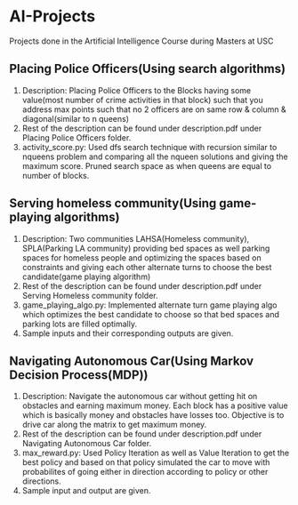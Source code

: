 # AI-Projects
Projects done in the Artificial Intelligence Course during Masters at USC

## Placing Police Officers(Using search algorithms)
1. Description: Placing Police Officers to the Blocks having some value(most number of crime activities in that block) such that you address max points such that no 2 officers are on same row & column & diagonal(similar to n queens)
2. Rest of the description can be found under description.pdf under Placing Police Officers folder.
3. activity_score.py: Used dfs search technique with recursion similar to nqueens problem and comparing all the nqueen solutions and giving the maximum score. Pruned search space as when queens are equal to number of blocks.


## Serving homeless community(Using game-playing algorithms)
1. Description: Two communities LAHSA(Homeless community), SPLA(Parking LA community) providing bed spaces as well parking spaces for homeless people and optimizing the spaces based on constraints and giving each other alternate turns to choose the best candidate(game playing algorithm)
2. Rest of the description can be found under description.pdf under Serving Homeless community folder.
3. game_playing_algo.py: Implemented alternate turn game playing algo which optimizes the best candidate to choose so that bed spaces and parking lots are filled optimally.
4. Sample inputs and their corresponding outputs are given.

## Navigating Autonomous Car(Using Markov Decision Process(MDP))
1. Description: Navigate the autonomous car without getting hit on obstacles and earning maximum money. Each block has a positive value which is basically money and obstacles have losses too. Objective is to drive car along the matrix to get maximum money.
2. Rest of the description can be found under description.pdf under Navigating Autonomous Car folder.
3. max_reward.py: Used Policy Iteration as well as Value Iteration to get the best policy and based on that policy simulated the car to move with probabilites of going either in direction according to policy or other directions.
4. Sample input and output are given.
